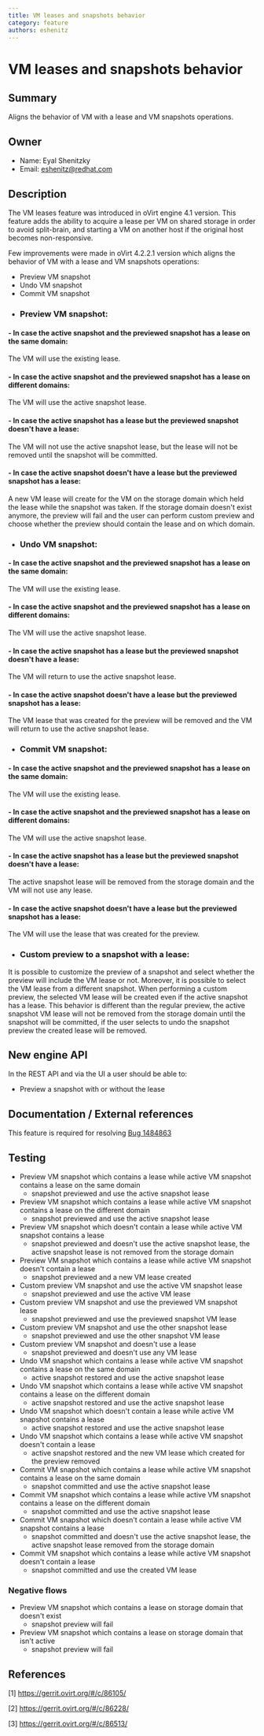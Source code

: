 ```yaml
---
title: VM leases and snapshots behavior
category: feature
authors: eshenitz
---
```


# VM leases and snapshots behavior

## Summary

Aligns the behavior of VM with a lease and VM snapshots operations.

## Owner

*   Name: Eyal Shenitzky
*   Email: eshenitz@redhat.com

## Description
The VM leases feature was introduced in oVirt engine 4.1 version.
This feature adds the ability to acquire a lease per VM on shared storage in order to avoid split-brain, 
and starting a VM on another host if the original host becomes non-responsive.

Few improvements were made in oVirt 4.2.2.1 version which aligns the behavior of VM with a lease and VM snapshots operations:
-   Preview VM snapshot
-   Undo VM snapshot
-   Commit VM snapshot

* ### Preview VM snapshot:
#### - In case the active snapshot and the previewed snapshot has a lease on the same domain:
The VM will use the existing lease.
#### - In case the active snapshot and the previewed snapshot has a lease on different domains:
The VM will use the active snapshot lease.
#### - In case the active snapshot has a lease but the previewed snapshot doesn't have a lease:
The VM will not use the active snapshot lease, but the lease will not be removed until the snapshot will be committed.
#### - In case the active snapshot doesn't have a lease but the previewed snapshot has a lease:
A new VM lease will create for the VM on the storage domain which held the lease while the snapshot was taken.
If the storage domain doesn't exist anymore, the preview will fail and the user can perform custom preview and choose
whether the preview should contain the lease and on which domain.

* ### Undo VM snapshot:
#### - In case the active snapshot and the previewed snapshot has a lease on the same domain:
The VM will use the existing lease.
#### - In case the active snapshot and the previewed snapshot has a lease on different domains:
The VM will use the active snapshot lease.
#### - In case the active snapshot has a lease but the previewed snapshot doesn't have a lease:
The VM will return to use the active snapshot lease.
#### - In case the active snapshot doesn't have a lease but the previewed snapshot has a lease:
The VM lease that was created for the preview will be removed and the VM will return to use the active snapshot lease.

* ### Commit VM snapshot:
#### - In case the active snapshot and the previewed snapshot has a lease on the same domain:
The VM will use the existing lease.
#### - In case the active snapshot and the previewed snapshot has a lease on different domains:
The VM will use the active snapshot lease.
#### - In case the active snapshot has a lease but the previewed snapshot doesn't have a lease:
The active snapshot lease will be removed from the storage domain and the VM will not use any lease.
#### - In case the active snapshot doesn't have a lease but the previewed snapshot has a lease:
The VM will use the lease that was created for the preview.


* ### Custom preview to a snapshot with a lease:
It is possible to customize the preview of a snapshot and select whether the preview will include 
the VM lease or not.
Moreover, it is possible to select the VM lease from a different snapshot.
When performing a custom preview, the selected VM lease will be created even if the active snapshot 
has a lease.
This behavior is different than the regular preview, the active snapshot VM lease will 
not be removed from the storage domain until the snapshot will be committed, if the user selects to undo the 
snapshot preview the created lease will be removed.

## New engine API

In the REST API and via the UI a user should be able to:

- Preview a snapshot with or without the lease

## Documentation / External references

This feature is required for resolving
[Bug 1484863](https://bugzilla.redhat.com/1484863)

## Testing

- Preview VM snapshot which contains a lease while active VM snapshot contains a lease on the same domain
  - snapshot previewed and use the active snapshot lease
- Preview VM snapshot which contains a lease while active VM snapshot contains a lease on the different domain
  - snapshot previewed and use the active snapshot lease
- Preview VM snapshot which doesn't contain a lease while active VM snapshot contains a lease
  - snapshot previewed and doesn't use the active snapshot lease, the active snapshot lease is not removed from the storage domain
- Preview VM snapshot which contains a lease while active VM snapshot doesn't contain a lease
  - snapshot previewed and a new VM lease created
- Custom preview VM snapshot and use the active VM snapshot lease
  - snapshot previewed and use the active VM lease
- Custom preview VM snapshot and use the previewed VM snapshot lease
  - snapshot previewed and use the previewed snapshot VM lease
- Custom preview VM snapshot and use the other snapshot lease
  - snapshot previewed and use the other snapshot VM lease
- Custom preview VM snapshot and doesn't use a lease
  - snapshot previewed and doesn't use any VM lease
- Undo VM snapshot which contains a lease while active VM snapshot contains a lease on the same domain
  - active snapshot restored and use the active snapshot lease
- Undo VM snapshot which contains a lease while active VM snapshot contains a lease on the different domain
  - active snapshot restored and use the active snapshot lease
- Undo VM snapshot which doesn't contain a lease while active VM snapshot contains a lease
  - active snapshot restored and use the active snapshot lease
- Undo VM snapshot which contains a lease while active VM snapshot doesn't contain a lease
  - active snapshot restored and the new VM lease which created for the preview removed
- Commit VM snapshot which contains a lease while active VM snapshot contains a lease on the same domain
  - snapshot committed and use the active snapshot lease
- Commit VM snapshot which contains a lease while active VM snapshot contains a lease on the different domain
  - snapshot committed and use the active snapshot lease
- Commit VM snapshot which doesn't contain a lease while active VM snapshot contains a lease
  - snapshot committed and doesn't use the active snapshot lease, the active snapshot lease removed from the storage domain
- Commit VM snapshot which contains a lease while active VM snapshot doesn't contain a lease
  - snapshot committed and use the created VM lease

### Negative flows
- Preview VM snapshot which contains a lease on storage domain that doesn't exist
  - snapshot preview will fail
- Preview VM snapshot which contains a lease on storage domain that isn't active
  - snapshot preview will fail

## References

[1] <https://gerrit.ovirt.org/#/c/86105/>

[2] <https://gerrit.ovirt.org/#/c/86228/>

[3] <https://gerrit.ovirt.org/#/c/86513/>




